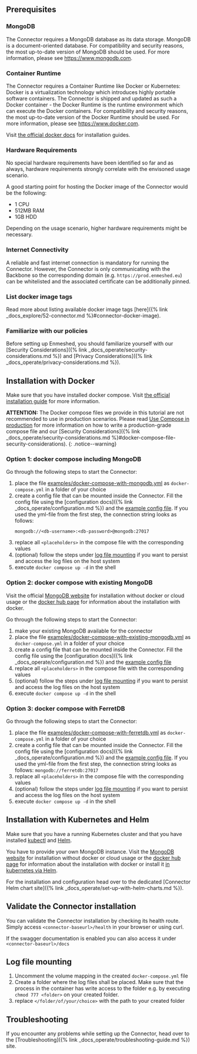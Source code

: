 ## Prerequisites

### MongoDB

The Connector requires a MongoDB database as its data storage. MongoDB is a document-oriented database. For compatibility and security reasons, the most up-to-date version of MongoDB should be used.
For more information, please see <https://www.mongodb.com>.

### Container Runtime

The Connector requires a Container Runtime like Docker or Kubernetes: Docker is a virtualization technology which introduces highly portable software containers. The Connector is shipped and updated as such a Docker container - the Docker Runtime is the runtime environment which can execute the Docker containers. For compatibility and security reasons, the most up-to-date version of the Docker Runtime should be used.
For more information, please see <https://www.docker.com>.

Visit [the official docker docs](https://docs.docker.com/get-docker/) for installation guides.

### Hardware Requirements

No special hardware requirements have been identified so far and as always, hardware requirements strongly correlate with the envisoned usage scenario.

A good starting point for hosting the Docker image of the Connector would be the following:

- 1 CPU
- 512MB RAM
- 1GB HDD

Depending on the usage scenario, higher hardware requirements might be necessary.

### Internet Connectivity

A reliable and fast internet connection is mandatory for running the Connector. However, the Connector is only communicating with the Backbone so the corresponding domain (e.g. `https://prod.enmeshed.eu`) can be whitelisted and the associated certificate can be additionally pinned.

### List docker image tags

Read more about listing available docker image tags [here]({% link _docs_explore/52-connector.md %}#connector-docker-image).

### Familiarize with our policies

Before setting up Enmeshed, you should familiarize yourself with our [Security Considerations]({% link _docs_operate/security-considerations.md %}) and [Privacy Considerations]({% link _docs_operate/privacy-considerations.md %}).

## Installation with Docker

Make sure that you have installed docker compose. Visit [the official installation guide](https://docs.docker.com/compose/install/) for more information.

**ATTENTION:** The Docker compose files we provide in this tutorial are not recommended to use in production scenarios. Please read [Use Compose in production](https://docs.docker.com/compose/production/) for more information on how to write a production-grade compose file and our [Security Considerations]({% link _docs_operate/security-considerations.md %}#docker-compose-file-security-considerations).
{: .notice--warning}

### Option 1: docker compose including MongoDB

Go through the following steps to start the Connector:

1. place the file [examples/docker-compose-with-mongodb.yml](https://raw.githubusercontent.com/nmshd/documentation/main/_docs_integrate/examples/docker-compose-with-mongodb.yml) as `docker-compose.yml` in a folder of your choice
2. create a config file that can be mounted inside the Connector. Fill the config file using the [configuration docs]({% link _docs_operate/configuration.md %}) and the [example config file](https://raw.githubusercontent.com/nmshd/documentation/main/_docs_integrate/examples/example.config.json). If you used the yml-file from the first step, the connection string looks as follows:
   ```text
   mongodb://<db-username>:<db-password>@mongodb:27017
   ```
3. replace all `<placeholders>` in the compose file with the corresponding values
4. (optional) follow the steps under [log file mounting](#log-file-mounting) if you want to persist and access the log files on the host system
5. execute `docker compose up -d` in the shell

### Option 2: docker compose with existing MongoDB

Visit the official [MongoDB website](https://www.mongodb.com/) for installation without docker or cloud usage or the [docker hub page](https://hub.docker.com/_/mongo) for information about the installation with docker.

Go through the following steps to start the Connector:

1. make your existing MongoDB available for the connector
2. place the file [examples/docker-compose-with-existing-mongodb.yml](https://raw.githubusercontent.com/nmshd/documentation/main/_docs_integrate/examples/docker-compose-with-existing-mongodb.yml) as `docker-compose.yml` in a folder of your choice
3. create a config file that can be mounted inside the Connector. Fill the config file using the [configuration docs]({% link _docs_operate/configuration.md %}) and the [example config file](https://raw.githubusercontent.com/nmshd/documentation/main/_docs_integrate/examples/example.config.json)
4. replace all `<placeholders>` in the compose file with the corresponding values
5. (optional) follow the steps under [log file mounting](#log-file-mounting) if you want to persist and access the log files on the host system
6. execute `docker compose up -d` in the shell

### Option 3: docker compose with FerretDB

Go through the following steps to start the Connector:

1. place the file [examples/docker-compose-with-ferretdb.yml](https://raw.githubusercontent.com/nmshd/documentation/main/_docs_integrate/examples/docker-compose-with-ferretdb.yml) as `docker-compose.yml` in a folder of your choice
2. create a config file that can be mounted inside the Connector. Fill the config file using the [configuration docs]({% link _docs_operate/configuration.md %}) and the [example config file](https://raw.githubusercontent.com/nmshd/documentation/main/_docs_integrate/examples/example.config.json). If you used the yml-file from the first step, the connection string looks as follows: `mongodb://ferretdb:27017`
3. replace all `<placeholders>` in the compose file with the corresponding values
4. (optional) follow the steps under [log file mounting](#log-file-mounting) if you want to persist and access the log files on the host system
5. execute `docker compose up -d` in the shell

## Installation with Kubernetes and Helm

Make sure that you have a running Kubernetes cluster and that you have installed [kubectl](https://kubernetes.io/docs/tasks/tools/#kubectl) and [Helm](https://helm.sh/docs/intro/install/).

You have to provide your own MongoDB instance. Visit the [MongoDB website](https://www.mongodb.com/) for installation without docker or cloud usage or the [docker hub page](https://hub.docker.com/_/mongo) for information about the installation with docker or install it [in kubernetes via Helm](https://artifacthub.io/packages/helm/bitnami/mongodb).

For the installation and configuration head over to the dedicated [Connector Helm chart site]({% link _docs_operate/set-up-with-helm-charts.md %}).

## Validate the Connector installation

You can validate the Connector installation by checking its health route. Simply access `<connector-baseurl>/health` in your browser or using curl.

If the swagger documentation is enabled you can also access it under `<connector-baseurl>/docs`

## Log file mounting

1. Uncomment the volume mapping in the created `docker-compose.yml` file
2. Create a folder where the log files shall be placed. Make sure that the process in the container has write access to the folder e.g. by executing `chmod 777 <folder>` on your created folder.
3. replace `</folder/of/your/choice>` with the path to your created folder

## Troubleshooting

If you encounter any problems while setting up the Connector, head over to the [Troubleshooting]({% link _docs_operate/troubleshooting-guide.md %}) site.
